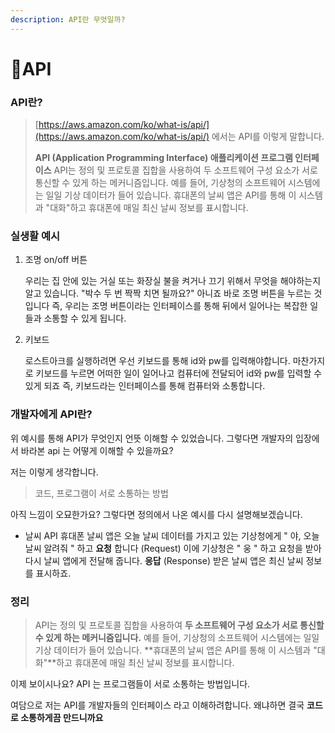 ```yaml
---
description: API란 무엇일까?
---
```


# API

### API란?

> [https://aws.amazon.com/ko/what-is/api/](https://aws.amazon.com/ko/what-is/api/) 에서는 API를 이렇게 말합니다.
>
> **API (Application Programming Interface) 애플리케이션 프로그램 인터페이스** API는 정의 및 프로토콜 집합을 사용하여 두 소프트웨어 구성 요소가 서로 통신할 수 있게 하는 메커니즘입니다. 예를 들어, 기상청의 소프트웨어 시스템에는 일일 기상 데이터가 들어 있습니다. 휴대폰의 날씨 앱은 API를 통해 이 시스템과 "대화"하고 휴대폰에 매일 최신 날씨 정보를 표시합니다.

### 실생활 예시

1.  조명 on/off 버튼

    우리는 집 안에 있는 거실 또는 화장실 불을 켜거나 끄기 위해서 무엇을 해야하는지 알고 있습니다. "박수 두 번 짝짝 치면 될까요?" 아니죠 바로 조명 버튼을 누르는 것입니다 즉, 우리는 조명 버튼이라는 인터페이스를 통해 뒤에서 일어나는 복잡한 일들과 소통할 수 있게 됩니다.
2.  키보드

    로스트아크를 실행하려면 우선 키보드를 통해 id와 pw를 입력해야합니다. 마찬가지로 키보드를 누르면 어떠한 일이 일어나고 컴퓨터에 전달되어 id와 pw를 입력할 수 있게 되죠 즉, 키보드라는 인터페이스를 통해 컴퓨터와 소통합니다.

### 개발자에게 API란?

위 예시를 통해 API가 무엇인지 언뜻 이해할 수 있었습니다. 그렇다면 개발자의 입장에서 바라본 api 는 어떻게 이해할 수 있을까요?

저는 이렇게 생각합니다.

> 코드, 프로그램이 서로 소통하는 방법

아직 느낌이 오묘한가요? 그렇다면 정의에서 나온 예시를 다시 설명해보겠습니다.

* 날씨 API 휴대폰 날씨 앱은 오늘 날씨 데이터를 가지고 있는 기상청에게 " 야, 오늘 날씨 알려줘 " 하고 **요청** 합니다 (Request) 이에 기상청은 " 웅 " 하고 요청을 받아 다시 날씨 앱에게 전달해 줍니다. **응답** (Response) 받은 날씨 앱은 최신 날씨 정보를 표시하죠.

### 정리

> API는 정의 및 프로토콜 집합을 사용하여 **두 소프트웨어 구성 요소가 서로 통신할 수 있게 하는 메커니즘입니다.** 예를 들어, 기상청의 소프트웨어 시스템에는 일일 기상 데이터가 들어 있습니다. **휴대폰의 날씨 앱은 API를 통해 이 시스템과 "대화"**하고 휴대폰에 매일 최신 날씨 정보를 표시합니다.

이제 보이시나요? API 는 프로그램들이 서로 소통하는 방법입니다.

여담으로 저는 API를 개발자들의 인터페이스 라고 이해하려합니다. 왜냐하면 결국 **코드로 소통하게끔 만드니까요**
